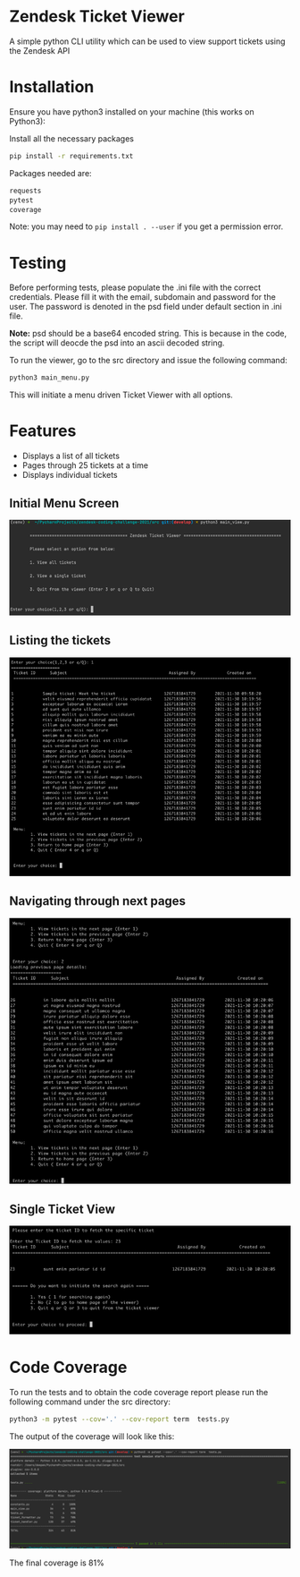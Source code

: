# Zendesk Ticket Viewer
A simple python CLI utility which can be used to view support tickets using the Zendesk API

# Installation

Ensure you have python3 installed on your machine (this works on Python3):

Install all the necessary packages

```bash
pip install -r requirements.txt
```
Packages needed are:

```bash
requests
pytest
coverage
```

Note: you may need to `pip install . --user` if you get a permission error.

# Testing

Before performing tests, please populate the .ini file with the correct credentials. 
Please fill it with the email, subdomain and password for the user. The password is denoted in the psd field under default section in .ini file. 


**Note:** psd should be a base64 encoded string. This is because in the code, the script will deocde the psd into an ascii decoded string.

To run the viewer, go to the src directory and issue the following command:

```bash
python3 main_menu.py
```

This will initiate a menu driven Ticket Viewer with all options.


# Features
- Displays a list of all tickets
- Pages through 25 tickets at a time
- Displays individual tickets


## Initial Menu Screen
<img src="screenshots/initial_menu.png?raw=true">

## Listing the tickets
<img src="screenshots/list_tickets.png?raw=true">

## Navigating through next pages
<img src="screenshots/navigate_tickets.png?raw=true">

## Single Ticket View
<img src="screenshots/single_ticket_view.png?raw=true">




# Code Coverage

To run the tests and to obtain the code coverage report please run the following command under the src directory:

``` bash
python3 -m pytest --cov='.' --cov-report term  tests.py  
```

The output of the coverage will look like this:

<img src="screenshots/coverage_report.png?raw=true">

The final coverage is 81%
